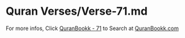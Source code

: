 # Quran Verses/Verse-71.md 

For more infos, Click [QuranBookk - 71](https://www.quranbookk.com/quran/search?q=71) to Search at [QuranBookk.com](http://quranbookk.com/)